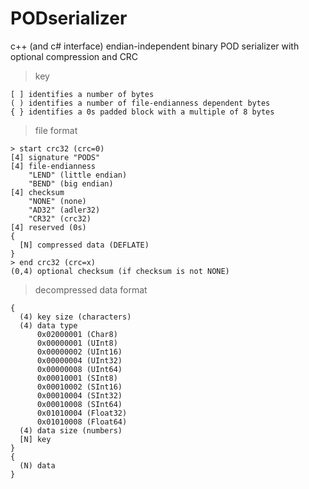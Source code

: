 # PODserializer
c++ (and c# interface) endian-independent binary POD serializer with optional compression and CRC

> key
```
[ ] identifies a number of bytes
( ) identifies a number of file-endianness dependent bytes
{ } identifies a 0s padded block with a multiple of 8 bytes
```
> file format
```
> start crc32 (crc=0)
[4] signature "PODS"
[4] file-endianness
    "LEND" (little endian)
    "BEND" (big endian)
[4] checksum
    "NONE" (none)
    "AD32" (adler32)
    "CR32" (crc32)
[4] reserved (0s)
{
  [N] compressed data (DEFLATE)
}
> end crc32 (crc=x)
(0,4) optional checksum (if checksum is not NONE)
```
> decompressed data format
```
{
  (4) key size (characters)
  (4) data type
      0x02000001 (Char8)
      0x00000001 (UInt8)
      0x00000002 (UInt16)
      0x00000004 (UInt32)
      0x00000008 (UInt64)
      0x00010001 (SInt8)
      0x00010002 (SInt16)
      0x00010004 (SInt32)
      0x00010008 (SInt64)
      0x01010004 (Float32)
      0x01010008 (Float64)
  (4) data size (numbers)
  [N] key
}
{
  (N) data
}
```
